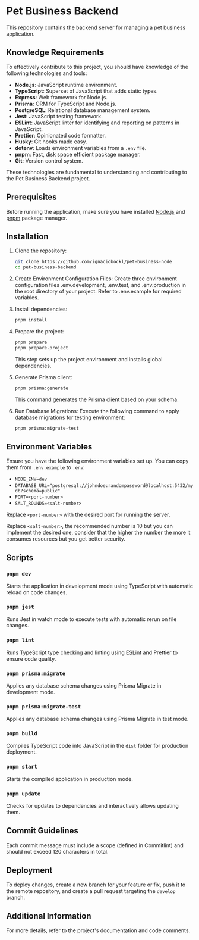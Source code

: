 # Pet Business Backend

This repository contains the backend server for managing a pet business application.

## Knowledge Requirements

To effectively contribute to this project, you should have knowledge of the following technologies and tools:

- **Node.js**: JavaScript runtime environment.
- **TypeScript**: Superset of JavaScript that adds static types.
- **Express**: Web framework for Node.js.
- **Prisma**: ORM for TypeScript and Node.js.
- **PostgreSQL**: Relational database management system.
- **Jest**: JavaScript testing framework.
- **ESLint**: JavaScript linter for identifying and reporting on patterns in JavaScript.
- **Prettier**: Opinionated code formatter.
- **Husky**: Git hooks made easy.
- **dotenv**: Loads environment variables from a `.env` file.
- **pnpm**: Fast, disk space efficient package manager.
- **Git**: Version control system.

These technologies are fundamental to understanding and contributing to the Pet Business Backend project.

## Prerequisites

Before running the application, make sure you have installed [Node.js](https://nodejs.org/) and [pnpm](https://pnpm.io/) package manager.

## Installation

1. Clone the repository:

   ```bash
   git clone https://github.com/ignaciobockl/pet-business-node
   cd pet-business-backend
   ```

2. Create Environment Configuration Files: Create three environment configuration files .env.development, .env.test, and .env.production in the root directory of your project. Refer to .env.example for required variables.

3. Install dependencies:

   ```bash
   pnpm install
   ```

4. Prepare the project:

   ```bash
   pnpm prepare
   pnpm prepare-project
   ```

   This step sets up the project environment and installs global dependencies.

5. Generate Prisma client:

   ```bash
   pnpm prisma:generate
   ```

   This command generates the Prisma client based on your schema.

6. Run Database Migrations:
   Execute the following command to apply database migrations for testing environment:

   ```bash
   pnpm prisma:migrate-test
   ```

## Environment Variables

Ensure you have the following environment variables set up. You can copy them from `.env.example` to `.env`:

- `NODE_ENV=dev`
- `DATABASE_URL="postgresql://johndoe:randompassword@localhost:5432/mydb?schema=public"`
- `PORT=<port-number>`
- `SALT_ROUNDS=<salt-number>`

Replace `<port-number>` with the desired port for running the server.

Replace `<salt-number>`, the recommended number is 10 but you can implement the desired one, consider that the higher the number the more it consumes resources but you get better security.

## Scripts

### `pnpm dev`

Starts the application in development mode using TypeScript with automatic reload on code changes.

### `pnpm jest`

Runs Jest in watch mode to execute tests with automatic rerun on file changes.

### `pnpm lint`

Runs TypeScript type checking and linting using ESLint and Prettier to ensure code quality.

### `pnpm prisma:migrate`

Applies any database schema changes using Prisma Migrate in development mode.

### `pnpm prisma:migrate-test`

Applies any database schema changes using Prisma Migrate in test mode.

### `pnpm build`

Compiles TypeScript code into JavaScript in the `dist` folder for production deployment.

### `pnpm start`

Starts the compiled application in production mode.

### `pnpm update`

Checks for updates to dependencies and interactively allows updating them.

## Commit Guidelines

Each commit message must include a scope (defined in Commitlint) and should not exceed 120 characters in total.

## Deployment

To deploy changes, create a new branch for your feature or fix, push it to the remote repository, and create a pull request targeting the `develop` branch.

## Additional Information

For more details, refer to the project's documentation and code comments.
